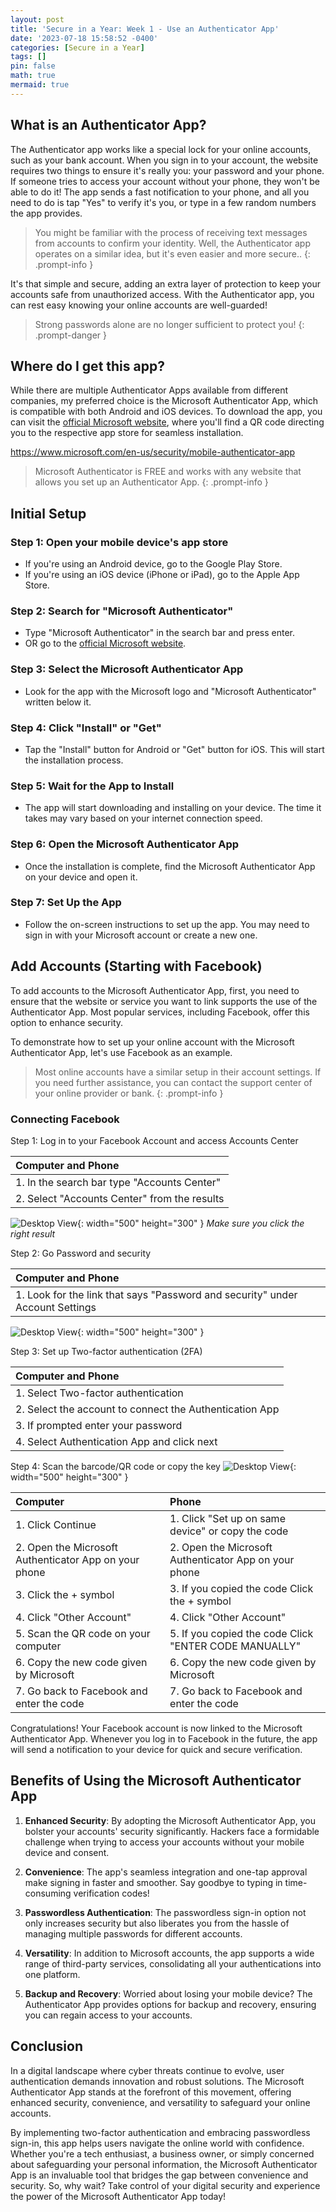 ```yaml
---
layout: post
title: 'Secure in a Year: Week 1 - Use an Authenticator App'
date: '2023-07-18 15:58:52 -0400'
categories: [Secure in a Year]
tags: []
pin: false
math: true
mermaid: true
---
```

## What is an Authenticator App?
The Authenticator app works like a special lock for your online accounts, such as your bank account. When you sign in to your account, the website requires two things to ensure it's really you: your password and your phone. If someone tries to access your account without your phone, they won't be able to do it! The app sends a fast notification to your phone, and all you need to do is tap "Yes" to verify it's you, or type in a few random numbers the app provides. 

> You might be familiar with the process of receiving text messages from accounts to confirm your identity. Well, the Authenticator app operates on a similar idea, but it's even easier and more secure..
{: .prompt-info }

It's that simple and secure, adding an extra layer of protection to keep your accounts safe from unauthorized access. With the Authenticator app, you can rest easy knowing your online accounts are well-guarded!

> Strong passwords alone are no longer sufficient to protect you!
{: .prompt-danger }

## Where do I get this app?
While there are multiple Authenticator Apps available from different companies, my preferred choice is the Microsoft Authenticator App, which is compatible with both Android and iOS devices. To download the app, you can visit the <a target="_blank" href="https://www.microsoft.com/en-us/security/mobile-authenticator-app">official Microsoft website</a>, where you'll find a QR code directing you to the respective app store for seamless installation.

<https://www.microsoft.com/en-us/security/mobile-authenticator-app>

> Microsoft Authenticator is FREE and works with any website that allows you set up an Authenticator App.
{: .prompt-info }

## Initial Setup
### Step 1: Open your mobile device's app store
- If you're using an Android device, go to the Google Play Store.
- If you're using an iOS device (iPhone or iPad), go to the Apple App Store.

### Step 2: Search for "Microsoft Authenticator"

- Type "Microsoft Authenticator" in the search bar and press enter.
- OR go to the <a target="_blank" href="https://www.microsoft.com/en-us/security/mobile-authenticator-app">official Microsoft website</a>.

### Step 3: Select the Microsoft Authenticator App
- Look for the app with the Microsoft logo and "Microsoft Authenticator" written below it.

### Step 4: Click "Install" or "Get"
- Tap the "Install" button for Android or "Get" button for iOS. This will start the installation process.

### Step 5: Wait for the App to Install
- The app will start downloading and installing on your device. The time it takes may vary based on your internet connection speed.

### Step 6: Open the Microsoft Authenticator App
- Once the installation is complete, find the Microsoft Authenticator App on your device and open it.

### Step 7: Set Up the App
- Follow the on-screen instructions to set up the app. You may need to sign in with your Microsoft account or create a new one.

## Add Accounts (Starting with Facebook)
To add accounts to the Microsoft Authenticator App, first, you need to ensure that the website or service you want to link supports the use of the Authenticator App. Most popular services, including Facebook, offer this option to enhance security.

To demonstrate how to set up your online account with the Microsoft Authenticator App, let's use Facebook as an example.

 > Most online accounts have a similar setup in their account settings. If you need further assistance, you can contact the support center of your online provider or bank.
{: .prompt-info }
### Connecting Facebook
Step 1: Log in to your Facebook Account and access Accounts Center

| Computer and Phone                  
|:-----------------------------|
| 1. In the search bar type "Accounts Center" | 
| 2. Select "Accounts Center" from the results | 

![Desktop View](/images/Account-Center-Image.png){: width="500" height="300" }
_Make sure you click the right result_

Step 2: Go Password and security

| Computer and Phone                  
|:-----------------------------|
| 1. Look for the link that says "Password and security" under Account Settings

![Desktop View](/images/SIY-Week1-PasswordandSec-Image.png){: width="500" height="300" }

Step 3: Set up Two-factor authentication (2FA)

| Computer and Phone                  
|:-----------------------------|
| 1. Select Two-factor authentication |
| 2. Select the account to connect the Authentication App |
| 3. If prompted enter your password |
| 4. Select Authentication App and click next |

Step 4: Scan the barcode/QR code or copy the key
![Desktop View](/images/SIY-Week1-ConnectApp-Image.png){: width="500" height="300" }

| Computer | Phone   |               
|:-----------------------------|:-----------------------------|
| 1. Click Continue |1. Click "Set up on same device" or copy the code|
| 2. Open the Microsoft Authenticator App on your phone |2. Open the Microsoft Authenticator App on your phone|
| 3. Click the + symbol | 3. If you copied the code Click the + symbol |
| 4. Click "Other Account"  | 4. Click "Other Account" |
| 5. Scan the QR code on your computer | 5. If you copied the code Click "ENTER CODE MANUALLY"|
| 6. Copy the new code given by Microsoft | 6. Copy the new code given by Microsoft |
| 7. Go back to Facebook and enter the code | 7. Go back to Facebook and enter the code |

Congratulations! Your Facebook account is now linked to the Microsoft Authenticator App. Whenever you log in to Facebook in the future, the app will send a notification to your device for quick and secure verification.

## Benefits of Using the Microsoft Authenticator App

1. **Enhanced Security**: By adopting the Microsoft Authenticator App, you bolster your accounts' security significantly. Hackers face a formidable challenge when trying to access your accounts without your mobile device and consent.

2. **Convenience**: The app's seamless integration and one-tap approval make signing in faster and smoother. Say goodbye to typing in time-consuming verification codes!

3. **Passwordless Authentication**: The passwordless sign-in option not only increases security but also liberates you from the hassle of managing multiple passwords for different accounts.

4. **Versatility**: In addition to Microsoft accounts, the app supports a wide range of third-party services, consolidating all your authentications into one platform.

5. **Backup and Recovery**: Worried about losing your mobile device? The Authenticator App provides options for backup and recovery, ensuring you can regain access to your accounts.

## Conclusion

In a digital landscape where cyber threats continue to evolve, user authentication demands innovation and robust solutions. The Microsoft Authenticator App stands at the forefront of this movement, offering enhanced security, convenience, and versatility to safeguard your online accounts.

By implementing two-factor authentication and embracing passwordless sign-in, this app helps users navigate the online world with confidence. Whether you're a tech enthusiast, a business owner, or simply concerned about safeguarding your personal information, the Microsoft Authenticator App is an invaluable tool that bridges the gap between convenience and security. So, why wait? Take control of your digital security and experience the power of the Microsoft Authenticator App today!